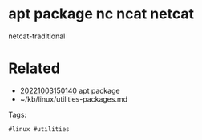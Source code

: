 # apt package nc ncat netcat
netcat-traditional

# Related

- [20221003150140](/zet/20221003150140/README.md) apt package
- ~/kb/linux/utilities-packages.md

Tags:

    #linux #utilities 
